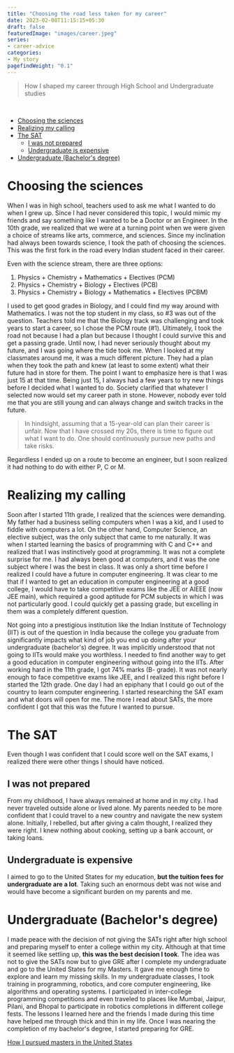 ```yaml
---
title: "Choosing the road less taken for my career"
date: 2023-02-08T11:15:15+05:30
draft: false
featuredImage: "images/career.jpeg"
series:
- career-advice
categories:
- My story
pagefindWeight: "0.1"
---
```


> How I shaped my career through High School and Undergraduate studies

<br/>

<!-- TOC -->
- [Choosing the sciences](#choosing-the-sciences)
- [Realizing my calling](#realizing-my-calling)
- [The SAT](#the-sat)
  - [I was not prepared](#i-was-not-prepared)
  - [Undergraduate is expensive](#undergraduate-is-expensive)
- [Undergraduate (Bachelor's degree)](#undergraduate-bachelors-degree)
<!-- TOC -->


# Choosing the sciences
When I was in high school, teachers used to ask me what I wanted to do when I grew up. Since I had never considered this topic, I would mimic my friends and say something like I wanted to be a Doctor or an Engineer. In the 10th grade, we realized that we were at a turning point when we were given a choice of streams like arts, commerce, and sciences. Since my inclination had always been towards science, I took the path of choosing the sciences. This was the first fork in the road every Indian student faced in their career.

Even with the science stream, there are three options:
1. Physics + Chemistry + Mathematics + Electives (PCM)
2. Physics + Chemistry + Biology + Electives (PCB)
3. Physics + Chemistry + Biology + Mathematics + Electives (PCBM)

I used to get good grades in Biology, and I could find my way around with Mathematics. I was not the top student in my class, so #3 was out of the question. Teachers told me that the Biology track was challenging and took years to start a career, so I chose the PCM route (#1). Ultimately, I took the road not because I had a plan but because I thought I could survive this and get a passing grade. Until now, I had never seriously thought about my future, and I was going where the tide took me.
When I looked at my classmates around me, it was a much different picture. They had a plan when they took the path and knew (at least to some extent) what their future had in store for them.
The point I want to emphasize here is that I was just 15 at that time. Being just 15, I always had a few years to try new things before I decided what I wanted to do. Society clarified that whatever I selected now would set my career path in stone. However, nobody ever told me that you are still young and can always change and switch tracks in the future.

> In hindsight, assuming that a 15-year-old can plan their career is unfair. Now that I have crossed my 20s, there is time to figure out what I want to do. One should continuously pursue new paths and take risks.

Regardless I ended up on a route to become an engineer, but I soon realized it had nothing to do with either P, C or M.


# Realizing my calling
Soon after I started 11th grade, I realized that the sciences were demanding. My father had a business selling computers when I was a kid, and I used to fiddle with computers a lot. On the other hand, Computer Science, an elective subject, was the only subject that came to me naturally. It was when I started learning the basics of programming with C and C++ and realized that I was instinctively good at programming. It was not a complete surprise for me. I had always been good at computers, and it was the one subject where I was the best in class. It was only a short time before I realized I could have a future in computer engineering.
It was clear to me that if I wanted to get an education in computer engineering at a good college, I would have to take competitive exams like the JEE or AIEEE (now JEE main), which required a good aptitude for PCM subjects in which I was not particularly good. I could quickly get a passing grade, but excelling in them was a completely different question.

Not going into a prestigious institution like the Indian Institute of Technology (IIT) is out of the question in India because the college you graduate from significantly impacts what kind of job you end up doing after your undergraduate (bachelor's) degree. It was implicitly understood that not going to IITs would make you worthless.
I needed to find another way to get a good education in computer engineering without going into the IITs. After working hard in the 11th grade, I got 74% marks (B- grade). It was not nearly enough to face competitive exams like JEE, and I realized this right before I started the 12th grade.
One day I had an epiphany that I could go out of the country to learn computer engineering. I started researching the SAT exam and what doors will open for me. The more I read about SATs, the more confident I got that this was the future I wanted to pursue.

# The SAT
Even though I was confident that I could score well on the SAT exams, I realized there were other things I should have noticed.

## I was not prepared
From my childhood, I have always remained at home and in my city. I had never traveled outside alone or lived alone. My parents needed to be more confident that I could travel to a new country and navigate the new system alone. Initially, I rebelled, but after giving a calm thought, I realized they were right.
I knew nothing about cooking, setting up a bank account, or taking loans.

## Undergraduate is expensive
I aimed to go to the United States for my education, **but the tuition fees for undergraduate are a lot**. Taking such an enormous debt was not wise and would have become a significant burden on my parents and me.

# Undergraduate (Bachelor's degree)
I made peace with the decision of not giving the SATs right after high school and preparing myself to enter a college within my city. Although at that time it seemed like settling up, **this was the best decision I took**.
The idea was not to give the SATs now but to give GRE after I complete my undergraduate and go to the United States for my Masters. It gave me enough time to explore and learn my missing skills. In my undergraduate classes, I took training in programming, robotics, and core computer engineering, like algorithms and operating systems. I participated in inter-college programming competitions and even traveled to places like Mumbai, Jaipur, Pilani, and Bhopal to participate in robotics completions in different college fests.
The lessons I learned here and the friends I made during this time have helped me through thick and thin in my life. Once I was nearing the completion of my bachelor's degree, I started preparing for GRE.


[How I pursued masters in the United States](/blog/masters-in-the-united-states)
